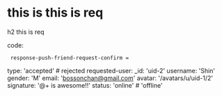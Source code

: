 # this is this is req

h2 this is req

code:

     response-push-friend-request-confirm =
  type: 'accepted' # rejected
  requested-user:
    _id: 'uid-2'
    username: 'Shin'
    gender: 'M'
    email: 'bossonchan@gmail.com'
    avatar: '/avatars/u/uid-1/2'
    signature: '@+ is awesome!!'
    status: 'online' # 'offline'


